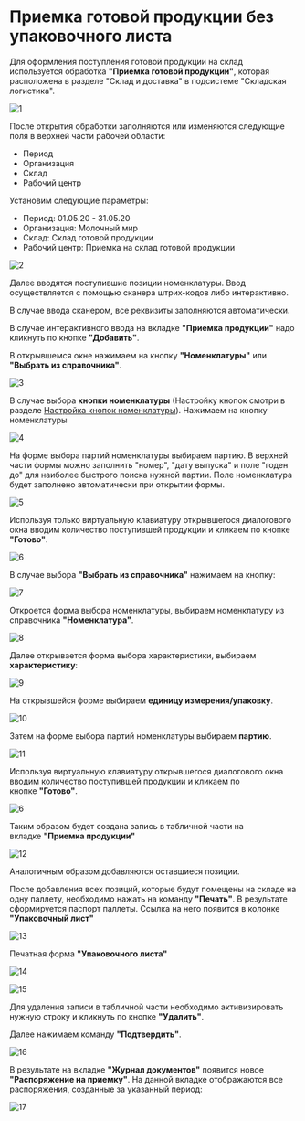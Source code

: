 # Приемка готовой продукции без упаковочного листа

Для оформления поступления готовой продукции на склад используется обработка **"Приемка готовой продукции"**, которая расположена в разделе "Склад и доставка" в подсистеме "Складская логистика".

![1](PriemkaBezYpakLista.assets/1.png)

После открытия обработки заполняются или изменяются следующие поля в верхней части рабочей области:

- Период
- Организация
- Склад
- Рабочий центр

Установим следующие параметры:

- Период: 01.05.20 - 31.05.20
- Организация: Молочный мир
- Склад: Склад готовой продукции
- Рабочий центр: Приемка на склад готовой продукции

![2](PriemkaBezYpakLista.assets/2.png)

Далее вводятся поступившие позиции номенклатуры. 
Ввод осуществляется с помощью сканера штрих-кодов либо интерактивно. 

В случае ввода сканером, все реквизиты заполняются автоматически. 

В случае интерактивного ввода на вкладке **"Приемка продукции"** надо кликнуть по кнопке **"Добавить"**. 

В открывшемся окне нажимаем на кнопку **"Номенклатуры"** или **"Выбрать из справочника"**.

![3](PriemkaBezYpakLista.assets/3.png)

В случае выбора **кнопки номенклатуры** (Настройку кнопок смотри в разделе [Настройка кнопок номенклатуры](../../../CommonInformation/NastroikaKnopokNomenklature.md)). Нажимаем на кнопку номенклатуры

![4](PriemkaBezYpakLista.assets/4.png)

На форме выбора партий номенклатуры выбираем партию. В верхней части формы можно заполнить "номер", "дату выпуска" и поле "годен до" для наиболее быстрого поиска нужной партии. 
Поле номенклатура будет заполнено автоматически при открытии формы.

![5](PriemkaBezYpakLista.assets/5.png)

Используя только виртуальную клавиатуру открывшегося диалогового окна вводим количество поступившей продукции и кликаем по кнопке **"Готово"**.

![6](PriemkaBezYpakLista.assets/6.png)

В случае выбора **"Выбрать из справочника"** нажимаем на кнопку:

![7](PriemkaBezYpakLista.assets/7.png)

Откроется форма выбора номенклатуры, выбираем номенклатуру из справочника **"Номенклатура"**.

![8](PriemkaBezYpakLista.assets/8.png)

Далее открывается форма выбора характеристики, выбираем **характеристику**:

![9](PriemkaBezYpakLista.assets/9.png)

На открывшейся форме выбираем **единицу измерения/упаковку**.

![10](PriemkaBezYpakLista.assets/10.png)

Затем на форме выбора партий номенклатуры выбираем **партию**.

![11](PriemkaBezYpakLista.assets/11.png)

Используя виртуальную клавиатуру открывшегося диалогового окна вводим количество поступившей продукции и кликаем по кнопке **"Готово"**.

![6](PriemkaBezYpakLista.assets/6.png)

Таким образом будет создана запись в табличной части на вкладке **"Приемка продукции"**

![12](PriemkaBezYpakLista.assets/12.png)

Аналогичным образом добавляются оставшиеся позиции.

После добавления всех позиций, которые будут помещены на складе на одну паллету, необходимо нажать на команду **"Печать"**. В результате сформируется паспорт паллеты. Ссылка на него появится в колонке **"Упаковочный лист"**

![13](PriemkaBezYpakLista.assets/13.png)

Печатная форма **"Упаковочного листа"**

![14](PriemkaBezYpakLista.assets/14.png)

![15](PriemkaBezYpakLista.assets/15.png)


Для удаления записи в табличной части необходимо активизировать нужную строку и кликнуть по кнопке **"Удалить"**.

Далее нажимаем команду **"Подтвердить"**. 

![16](PriemkaBezYpakLista.assets/16.png) 

В результате на вкладке **"Журнал документов"** появится новое **"Распоряжение на приемку"**. На данной вкладке отображаются все распоряжения, созданные за указанный период:

![17](PriemkaBezYpakLista.assets/17.png)